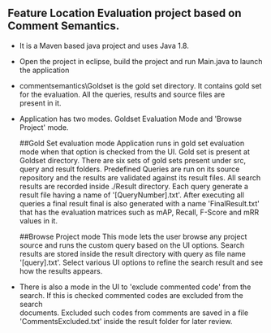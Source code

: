 Feature Location Evaluation project based on Comment Semantics.
---------------------------------------------------------------
- It is a Maven based java project and uses Java 1.8.
- Open the project in eclipse, build the project and run Main.java to launch the application
- commentsemantics\Goldset is the gold set directory. It contains gold set for the evaluation.  All the queries, results and source files are  
  present in it.
- Application has two modes. Goldset Evaluation Mode and 'Browse Project' mode.

     ##Gold Set evaluation mode
	 Application runs in gold set evaluation mode when that option is checked from the UI. Gold set is present at Goldset directory. There are six sets of gold sets present under src, query and result folders. Predefined Queries are run on its source repository 	 and the results are validated against its result files. All search results are recorded inside ./Result directory. Each query generate a result file having a name of '[QueryNumber].txt'. After executing all queries a final result final is also generated with a name 'FinalResult.txt' that has the evaluation matrices such as mAP, Recall, F-Score and mRR values in it.
	 
	 
	 ##Browse Project mode
	 This mode lets the user browse any project source and runs the custom query based on the UI options. 
	 Search results are stored inside the result directory with query as file name '[query].txt'.
	 Select various UI options to refine the search result and see how the results appears.
	 
- There is also a mode in the UI to 'exclude commented code' from the search. If this is checked commented codes are excluded from the search  
  documents. Excluded such codes from comments are saved in a file 'CommentsExcluded.txt' inside the result folder for later review.



